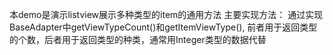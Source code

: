 本demo是演示listview展示多种类型的item的通用方法
主要实现方法：
通过实现BaseAdapter中getViewTypeCount()和getItemViewType(),
前者用于返回类型的个数，后者用于返回类型的种类，通常用Integer类型的数据代替